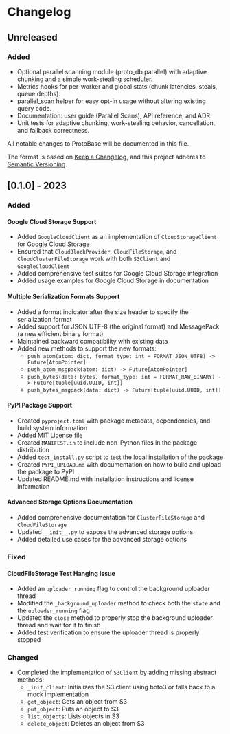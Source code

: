 # Changelog

## Unreleased

### Added
- Optional parallel scanning module (proto_db.parallel) with adaptive chunking and a simple work-stealing scheduler.
- Metrics hooks for per-worker and global stats (chunk latencies, steals, queue depths).
- parallel_scan helper for easy opt-in usage without altering existing query code.
- Documentation: user guide (Parallel Scans), API reference, and ADR.
- Unit tests for adaptive chunking, work-stealing behavior, cancellation, and fallback correctness.

All notable changes to ProtoBase will be documented in this file.

The format is based on [Keep a Changelog](https://keepachangelog.com/en/1.0.0/),
and this project adheres to [Semantic Versioning](https://semver.org/spec/v2.0.0.html).

## [0.1.0] - 2023

### Added

#### Google Cloud Storage Support

- Added `GoogleCloudClient` as an implementation of `CloudStorageClient` for Google Cloud Storage
- Ensured that `CloudBlockProvider`, `CloudFileStorage`, and `CloudClusterFileStorage` work with both `S3Client` and
  `GoogleCloudClient`
- Added comprehensive test suites for Google Cloud Storage integration
- Added usage examples for Google Cloud Storage in documentation

#### Multiple Serialization Formats Support

- Added a format indicator after the size header to specify the serialization format
- Added support for JSON UTF-8 (the original format) and MessagePack (a new efficient binary format)
- Maintained backward compatibility with existing data
- Added new methods to support the new formats:
    - `push_atom(atom: dict, format_type: int = FORMAT_JSON_UTF8) -> Future[AtomPointer]`
    - `push_atom_msgpack(atom: dict) -> Future[AtomPointer]`
    - `push_bytes(data: bytes, format_type: int = FORMAT_RAW_BINARY) -> Future[tuple[uuid.UUID, int]]`
    - `push_bytes_msgpack(data: dict) -> Future[tuple[uuid.UUID, int]]`

#### PyPI Package Support

- Created `pyproject.toml` with package metadata, dependencies, and build system information
- Added MIT License file
- Created `MANIFEST.in` to include non-Python files in the package distribution
- Added `test_install.py` script to test the local installation of the package
- Created `PYPI_UPLOAD.md` with documentation on how to build and upload the package to PyPI
- Updated README.md with installation instructions and license information

#### Advanced Storage Options Documentation

- Added comprehensive documentation for `ClusterFileStorage` and `CloudFileStorage`
- Updated `__init__.py` to expose the advanced storage options
- Added detailed use cases for the advanced storage options

### Fixed

#### CloudFileStorage Test Hanging Issue

- Added an `uploader_running` flag to control the background uploader thread
- Modified the `_background_uploader` method to check both the `state` and the `uploader_running` flag
- Updated the `close` method to properly stop the background uploader thread and wait for it to finish
- Added test verification to ensure the uploader thread is properly stopped

### Changed

- Completed the implementation of `S3Client` by adding missing abstract methods:
    - `_init_client`: Initializes the S3 client using boto3 or falls back to a mock implementation
    - `get_object`: Gets an object from S3
    - `put_object`: Puts an object to S3
    - `list_objects`: Lists objects in S3
    - `delete_object`: Deletes an object from S3
